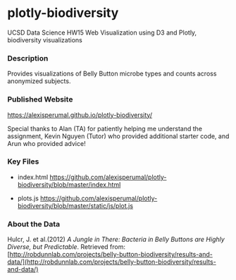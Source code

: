 # plotly-biodiversity
UCSD Data Science HW15 Web Visualization using D3 and Plotly, biodiversity visualizations

### Description
Provides visualizations of Belly Button microbe types and counts across anonymized subjects.

### Published Website
https://alexisperumal.github.io/plotly-biodiversity/

Special thanks to Alan (TA) for patiently helping me understand the assignment, Kevin Nguyen (Tutor) who provided additional starter code, and Arun who provided advice!

### Key Files

* index.html https://github.com/alexisperumal/plotly-biodiversity/blob/master/index.html

* plots.js https://github.com/alexisperumal/plotly-biodiversity/blob/master/static/js/plot.js

### About the Data

Hulcr, J. et al.(2012) _A Jungle in There: Bacteria in Belly Buttons are Highly Diverse, but Predictable_. Retrieved from: [http://robdunnlab.com/projects/belly-button-biodiversity/results-and-data/](http://robdunnlab.com/projects/belly-button-biodiversity/results-and-data/)
